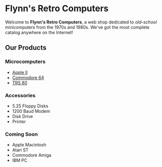 <!DOCTYPE html>
<html>

<head>
	<metacharset="utf-8">
	<title>Flynn's Retro Computers</title>
</head>

<body>
<h1>Flynn's Retro Computers</h1>

<p>Welcome to <strong>Flynn's Retro Computers</strong>, a web shop dedicated to <em>old-school</em> minicomputers from the 1970s and 1980s. We've got the most complete catalog anywhere on the Internet!</p>


<h2>Our Products</h2>

<h3>Microcomputers</h3>
<ul>
	<li><a href="apple-ii.html" > Apple II</a></li>
	<li><a href="commodore-64.html" > Commodore 64</a></li>
	<li><a href="trs-80.html" > TRS 80</a></li>
</ul>

<h3>Accessories</h3>
<ul>
	<li>5.25 Floppy Disks</li>
	<li>1200 Baud Modem</li>
	<li>Disk Drive</li>
	<li>Printer</li>
</ul>
<h3>Coming Soon</h3>
<ul>
	<li>Apple Macintosh</li>
	<li>Atari ST</li>
	<li>Commodore Amiga</li>
	<li>IBM PC</li>
</body>

</html>
